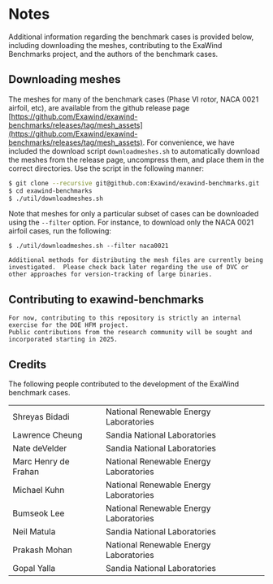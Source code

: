 # Notes

Additional information regarding the benchmark cases is provided
below, including downloading the meshes, contributing to the ExaWind
Benchmarks project, and the authors of the benchmark cases.

## Downloading meshes

The meshes for many of the benchmark cases (Phase VI rotor, NACA 0021 airfoil, etc), are available from the github release page [https://github.com/Exawind/exawind-benchmarks/releases/tag/mesh_assets](https://github.com/Exawind/exawind-benchmarks/releases/tag/mesh_assets).  For convenience, we have included the download script `downloadmeshes.sh` to automatically download the meshes from the release page, uncompress them, and place them in the correct directories.  Use the script in the following manner:

```bash
$ git clone --recursive git@github.com:Exawind/exawind-benchmarks.git
$ cd exawind-benchmarks
$ ./util/downloadmeshes.sh
```

Note that meshes for only a particular subset of cases can be downloaded using the `--filter` option.  For instance, to download only the NACA 0021 airfoil cases, run the following:  

```
$ ./util/downloadmeshes.sh --filter naca0021
```

```{admonition} Note
Additional methods for distributing the mesh files are currently being investigated.  Please check back later regarding the use of DVC or other approaches for version-tracking of large binaries.
```

## Contributing to exawind-benchmarks

```{admonition} Note
For now, contributing to this repository is strictly an internal exercise for the DOE HFM project.	
Public contributions from the research community will be sought and incorporated starting in 2025.
```

## Credits

The following people contributed to the development of the ExaWind benchmark cases.

|   |   |
|---|---|
| Shreyas Bidadi       | National Renewable Energy Laboratories |
| Lawrence Cheung      | Sandia National Laboratories |
| Nate deVelder        | Sandia National Laboratories |
| Marc Henry de Frahan | National Renewable Energy Laboratories |
| Michael Kuhn         | National Renewable Energy Laboratories |
| Bumseok Lee          | National Renewable Energy Laboratories |
| Neil Matula          | Sandia National Laboratories |
| Prakash Mohan        | National Renewable Energy Laboratories |
| Gopal Yalla          | Sandia National Laboratories |
